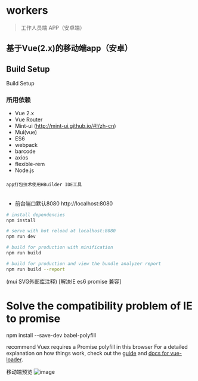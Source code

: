 # workers

> 工作人员端 APP（安卓端）

## 基于Vue(2.x)的移动端app（安卓）
## Build Setup
  Build Setup
### 所用依赖
- Vue 2.x
- Vue Router
- Mint-ui (http://mint-ui.github.io/#!/zh-cn)
- Mui(vue)
- ES6
- webpack
- barcode
- axios
- flexible-rem
- Node.js
####
	app打包技术使用HBuilder IDE工具
######
- 前台端口默认8080 http://localhost:8080
``` bash
# install dependencies
npm install

# serve with hot reload at localhost:8080
npm run dev

# build for production with minification
npm run build

# build for production and view the bundle analyzer report
npm run build --report
```
(mui SVG外部库注释)
[解决IE es6 promise 兼容]
# Solve the compatibility problem of IE to promise
npm install --save-dev babel-polyfill

recommend Vuex requires a Promise polyfill in this browser
For a detailed explanation on how things work, check out the [guide](http://vuejs-templates.github.io/webpack/) and [docs for vue-loader](http://vuejs.github.io/vue-loader).

移动端预览
![image](https://github.com/xsphalo/raw/master/erwei.png)
